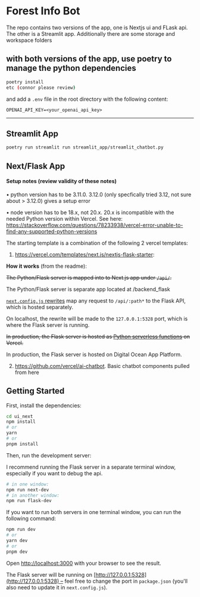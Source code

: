 # Forest Info Bot

The repo contains two versions of the app, one is Nextjs ui and FLask api.
The other is a Streamlit app.
Additionally there are some storage and workspace folders

## with both versions of the app, use poetry to manage the python dependencies

```bash
poetry install
etc (connor please review)
```

and add a `.env` file in the root directory with the following content:

```
OPENAI_API_KEY=<your_openai_api_key>
```

---

## Streamlit App

```bash
poetry run streamlit run streamlit_app/streamlit_chatbot.py
```

## Next/Flask App

#### Setup notes (review validity of these notes)

• python version has to be 3.11.0. 3.12.0 (only specfically tried 3.12, not sure about > 3.12.0) gives a setup error

• node version has to be 18.x, not 20.x. 20.x is incompatible with the needed Python version within Vercel.
See here: https://stackoverflow.com/questions/78233938/vercel-error-unable-to-find-any-supported-python-versions

The starting template is a combination of the following 2 vercel templates:

1. https://vercel.com/templates/next.js/nextjs-flask-starter:

**How it works** (from the readme):

<s>The Python/Flask server is mapped into to Next.js app under `/api/`.</s>

The Python/Flask server is separate app located at /backend_flask

[`next.config.js` rewrites](https://github.com/vercel/examples/blob/main/python/nextjs-flask/next.config.js) map any request to `/api/:path*` to the Flask API, which is hosted separately.

On localhost, the rewrite will be made to the `127.0.0.1:5328` port, which is where the Flask server is running.

<s>In production, the Flask server is hosted as [Python serverless functions](https://vercel.com/docs/concepts/functions/serverless-functions/runtimes/python) on Vercel.</s>

In production, the Flask server is hosted on Digital Ocean App Platform.

2. https://github.com/vercel/ai-chatbot. Basic chatbot components pulled from here

## Getting Started

First, install the dependencies:

```bash
cd ui_next
npm install
# or
yarn
# or
pnpm install
```

Then, run the development server:

I recommend running the Flask server in a separate terminal window, especially if you want to debug the api.

```bash
# in one window:
npm run next-dev
# in another window:
npm run flask-dev
```

If you want to run both servers in one terminal window, you can run the following command:

```bash
npm run dev
# or
yarn dev
# or
pnpm dev
```

Open [http://localhost:3000](http://localhost:3000) with your browser to see the result.

The Flask server will be running on [http://127.0.0.1:5328](http://127.0.0.1:5328) – feel free to change the port in `package.json` (you'll also need to update it in `next.config.js`).
